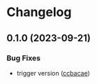 # Changelog



## 0.1.0 (2023-09-21)


### Bug Fixes

* trigger version ([ccbacae](https://github.com/getgems-io/tonlibjson/commit/ccbacaeec7c68a5489603bd536a2ac2b9c38c330))
